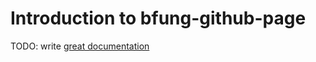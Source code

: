 # Introduction to bfung-github-page

TODO: write [great documentation](http://jacobian.org/writing/what-to-write/)
